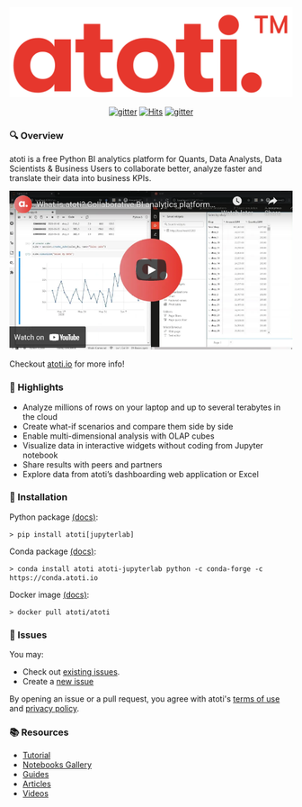 <p align="center">
  <img src="./assets/logo.png" alt="atoti logo">
</p>

<p align="center">
  <a href="https://gitter.im/atoti/atoti"><img src="https://badges.gitter.im/atoti/atoti.svg" alt="gitter"></a>
  <a href="https://hits.seeyoufarm.com"><img src="https://hits.seeyoufarm.com/api/count/incr/badge.svg?url=https%3A%2F%2Fgithub.com%2Fatoti%2Fatoti&count_bg=%23FF7375&title_bg=%23555555&icon=&icon_color=%23E7E7E7&title=hits&edge_flat=false" alt="Hits"></a>
  <a href="https://stackoverflow.com/questions/tagged/atoti"><img src="https://img.shields.io/badge/StackOverflow-atoti-f58024.svg" alt="gitter"></a>
</p>

### 🔍 Overview

atoti is a free Python BI analytics platform for Quants, Data Analysts, Data Scientists & Business Users to collaborate better, analyze faster and translate their data into business KPIs.

<p align="center">
    <a href="https://www.youtube.com/watch?v=KNvheH-ifAI" target="_blank"><img src="./assets/youtube-preview.png" alt="youtube"></a>
</p>

Checkout [atoti.io](https://www.atoti.io) for more info!

### 🔭 Highlights

- Analyze millions of rows on your laptop and up to several terabytes in the cloud
- Create what-if scenarios and compare them side by side
- Enable multi-dimensional analysis with OLAP cubes
- Visualize data in interactive widgets without coding from Jupyter notebook
- Share results with peers and partners
- Explore data from atoti’s dashboarding web application or Excel

### 🧰 Installation

Python package [(docs)](https://docs.atoti.io/latest/installation.html#python-package):

```console
> pip install atoti[jupyterlab]
```

Conda package [(docs)](https://docs.atoti.io/latest/installation.html#conda-package):

```console
> conda install atoti atoti-jupyterlab python -c conda-forge -c https://conda.atoti.io
```

Docker image [(docs)](https://docs.atoti.io/latest/installation.html#docker-image):

```console
> docker pull atoti/atoti
```

### 🎫 Issues

You may:

- Check out [existing issues](https://github.com/atoti/atoti/issues).
- Create a [new issue](https://github.com/atoti/atoti/issues/new/choose)

By opening an issue or a pull request, you agree with atoti's [terms of use](https://www.atoti.io/terms) and [privacy policy](https://www.atoti.io/privacy-policy).

### 📚 Resources

- [Tutorial](https://docs.atoti.io/latest/tutorial/tutorial.html)
- [Notebooks Gallery](https://github.com/atoti/notebooks)
- [Guides](https://www.atoti.io/atoti-starting-guides/)
- [Articles](https://www.atoti.io/articles/)
- [Videos](https://www.atoti.io/resources/videos/)
